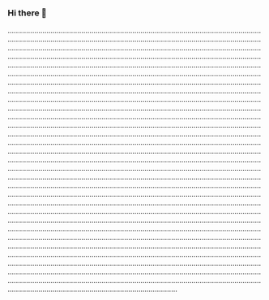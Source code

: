 ### Hi there 👋

...........................................................................................................................................................................................................................................................................................................................................................................................................................................................................................................................................................................................................................................................................................................................................................................................................................................................................................................................................................................................................................................................................................................................................................................................................................................................................................................................................................................................................................................................................................................................................................................................................................................................................................................................................................................................................................................................................................................................................................................................................................................................................................................................................................................................................................................................................................................................................................................................................................................................................................................................................................................................................................................................................................................................................................................................................................................................................................................................................................................................................................................................................................................................................................................................................................................................................................................................................................................................................................................................................................................................................................................................................................................................................................................................................................................................................................................................................................................................................................